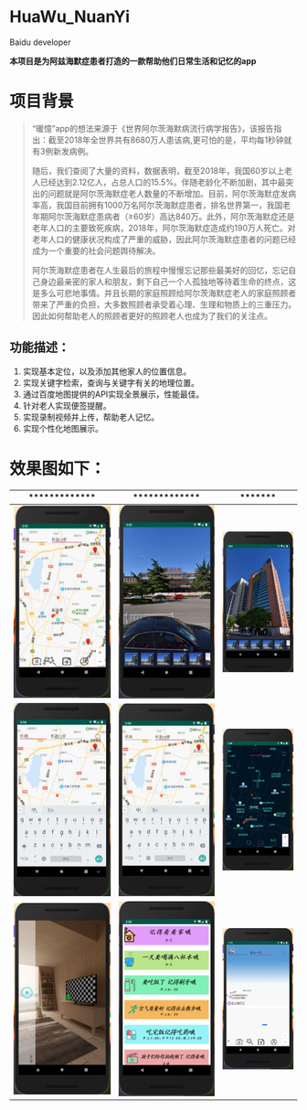 # HuaWu_NuanYi
Baidu developer



**本项目是为阿兹海默症患者打造的一款帮助他们日常生活和记忆的app**



# 项目背景

> ​		“暖憶”app的想法来源于《世界阿尔茨海默病流行病学报告》，该报告指出：截至2018年全世界共有8680万人患该病,更可怕的是，平均每1秒钟就有3例新发病例。
>
> ​		随后，我们查阅了大量的资料，数据表明，截至2018年，我国60岁以上老人已经达到2.12亿人，占总人口的15.5%。伴随老龄化不断加剧，其中最突出的问题就是阿尔茨海默症老人数量的不断增加。目前，阿尔茨海默症发病率高，我国目前拥有1000万名阿尔茨海默症患者，排名世界第一，我国老年期阿尔茨海默症患病者（≥60岁）高达840万。此外，阿尔茨海默症还是老年人口的主要致死疾病，2018年，阿尔茨海默症造成约190万人死亡。对老年人口的健康状况构成了严重的威胁，因此阿尔茨海默症患者的问题已经成为一个重要的社会问题舆待解决。
>
> ​		阿尔茨海默症患者在人生最后的旅程中慢慢忘记那些最美好的回忆，忘记自己身边最亲密的家人和朋友，剩下自己一个人孤独地等待着生命的终点，这是多么可悲地事情。并且长期的家庭照顾给阿尔茨海默症老人的家庭照顾者带来了严重的负担，大多数照顾者承受着心理、生理和物质上的三重压力。因此如何帮助老人的照顾者更好的照顾老人也成为了我们的关注点。







## 功能描述：



1. 实现基本定位，以及添加其他家人的位置信息。
2. 实现关键字检索，查询与关键字有关的地理位置。
3. 通过百度地图提供的API实现全景展示，性能最佳。
4. 针对老人实现便签提醒。
5. 实现录制视频并上传，帮助老人记忆。
6. 实现个性化地图展示。



# 效果图如下：



| *************         |     *************     |        *******        |
| --------------------- | :-------------------: | :-------------------: |
| ![](.\pictures\1.JPG) | ![](.\pictures\2.JPG) | ![](.\pictures\3.JPG) |
| ![](.\pictures\4.JPG) | ![](.\pictures\5.JPG) | ![](.\pictures\6.JPG) |
| ![](.\pictures\7.JPG) | ![](.\pictures\8.JPG) | ![](.\pictures\9.JPG) |